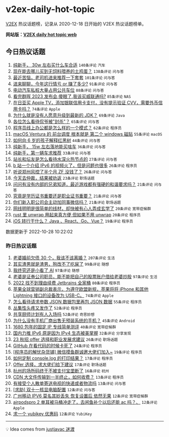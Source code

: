 # v2ex-daily-hot-topic

[V2EX](https://www.v2ex.com/) 热议话题榜，记录从 2020-12-18 日开始的 V2EX 热议话题榜单。

**网站版：[V2EX daily hot topic web](https://boojack.github.io/v2ex-daily-hot-topic-web/)**

## 今日热议话题

<!-- TODAY BEGIN -->

1. [纯新手， 30w 左右买什么车合适](https://www.v2ex.com/t/890619) `140条评论` `汽车`
1. [现在能去哪儿买到无饲料喂养的土鸡蛋？](https://www.v2ex.com/t/890560) `138条评论` `问与答`
1. [最近苦恼，老司机进来推荐一下套套](https://www.v2ex.com/t/890583) `101条评论` `问与答`
1. [进来聊聊，今年这行情亏 or 赚了多少?](https://www.v2ex.com/t/890671) `91条评论` `问与答`
1. [电动汽车私桩大量占用公共车位](https://www.v2ex.com/t/890566) `88条评论` `问与答`
1. [看完群晖 2023 发布会,傻眼了,我该买威联通吗?](https://www.v2ex.com/t/890579) `85条评论` `NAS`
1. [在日亚买 Apple TV，添加银联信用卡支付，没有提示验证 CVV，需要外币信用卡吗？](https://www.v2ex.com/t/890558) `74条评论` `Apple`
1. [为什么就是没有人愿意升级到最新的 JDK？](https://www.v2ex.com/t/890606) `69条评论` `Java`
1. [各位怎么看待侃爷被"封杀"？](https://www.v2ex.com/t/890701) `65条评论` `问与答`
1. [程序员线上办公都是怎么样的一个模式？](https://www.v2ex.com/t/890573) `62条评论` `程序员`
1. [macOS Ventura 的 前台调度 根本就是 第二个 windows 磁贴](https://www.v2ex.com/t/890577) `55条评论` `macOS`
1. [如何向 6 岁的孩子解释红黑树](https://www.v2ex.com/t/890715) `44条评论` `问与答`
1. [纯新手， 15w 左右落地能买啥车](https://www.v2ex.com/t/890720) `36条评论` `问与答`
1. [纯新手，第一辆车求推荐](https://www.v2ex.com/t/890613) `33条评论` `问与答`
1. [站长和坛友是怎么看待水深火热节点的](https://www.v2ex.com/t/890753) `27条评论` `问与答`
1. [b 站一个介绍 IPv6 的视频火了，但是问题也很多](https://www.v2ex.com/t/890731) `26条评论` `程序员`
1. [听说郑州风控了半个月 ZF 没钱了？](https://www.v2ex.com/t/890658) `26条评论` `问与答`
1. [今天去仲裁，结果被劝返](https://www.v2ex.com/t/890666) `23条评论` `职场话题`
1. [问问有没有内部的兄弟知道，最近游戏都有强硬的和谐要求吗？](https://www.v2ex.com/t/890639) `21条评论` `问与答`
1. [究竟是学历证书重要还是职业证书重要？](https://www.v2ex.com/t/890603) `21条评论` `问与答`
1. [你们新入职公司会主动加同事微信吗？](https://www.v2ex.com/t/890585) `21条评论` `职场话题`
1. [网线明明是很简单的线材，却快被有心人弄成玄学了](https://www.v2ex.com/t/890645) `20条评论` `宽带症候群`
1. [rust 里 unwrap 用起来真方便,但如果不用 unwrap](https://www.v2ex.com/t/890637) `20条评论` `程序员`
1. [iOS 转行干什么？ Java 、React、Go、Vue？](https://www.v2ex.com/t/890568) `19条评论` `程序员`

数据更新于 2022-10-28 10:22:02

<!-- TODAY END -->

### 昨日热议话题

<!-- YESTERDAY BEGIN -->

1. [老婆婚前欠债 30 个，我该不该离婚？](https://www.v2ex.com/t/890304) `207条评论` `生活`
1. [其实渣男就是渣男，狗改不了吃屎了](https://www.v2ex.com/t/890231) `99条评论` `随想`
1. [我终究还是小看了 AI](https://www.v2ex.com/t/890250) `97条评论` `随想`
1. [老婆是证券公司职员，能不能把自己的股票账户借给老婆炒股](https://www.v2ex.com/t/890244) `97条评论` `生活`
1. [2022 找不到理由续费 Jetbrains 全家桶](https://www.v2ex.com/t/890315) `80条评论` `程序员`
1. [苹果全球营销副总裁表示，为遵守欧盟新规，苹果将将 iPhone 和其他 Lightning 接口的设备改为 USB-C。](https://www.v2ex.com/t/890242) `74条评论` `Apple`
1. [怎么看待请求参数 JSON 数据包里再包 JSON 数据](https://www.v2ex.com/t/890284) `55条评论` `程序员`
1. [丛集性头疼又发作了](https://www.v2ex.com/t/890279) `52条评论` `程序员`
1. [共享厨师计划有人入场吗](https://www.v2ex.com/t/890349) `52条评论` `奇思妙想`
1. [为什么没有手机厂商出售无预装系统的手机？](https://www.v2ex.com/t/890465) `45条评论` `Android`
1. [1680 包年的固定 IP 专线简单测评](https://www.v2ex.com/t/890226) `40条评论` `宽带症候群`
1. [国内力推 IPv6 原是因为 IPv4 生态被美掌握](https://www.v2ex.com/t/890535) `32条评论` `分享发现`
1. [23 秋招 offer 选择和职业发展求建议](https://www.v2ex.com/t/890438) `26条评论` `职场话题`
1. [GitHub 在看代码的时候卡死了](https://www.v2ex.com/t/890359) `24条评论` `程序员`
1. [[程序员的解忧杂货铺] 微信摸鱼群诚邀大佬们加入~](https://www.v2ex.com/t/890409) `19条评论` `程序员`
1. [如何定制 console.log 的打印结果？](https://www.v2ex.com/t/890446) `17条评论` `程序员`
1. [Offer 选择，求大佬们给下建议](https://www.v2ex.com/t/890433) `17条评论` `职场话题`
1. [杭州的场所码终于不被支付宝垄断了](https://www.v2ex.com/t/890459) `16条评论` `杭州`
1. [CDN 大文件传输到一半终止，如何收费？](https://www.v2ex.com/t/890466) `13条评论` `程序员`
1. [有接受个人散单寄送电视的快递或者物流吗](https://www.v2ex.com/t/890275) `13条评论` `问与答`
1. [[求助] 双十一核显电脑配置](https://www.v2ex.com/t/890528) `12条评论` `问与答`
1. [广州移动 IPV6 莫名其妙丢失 恢复设置后 依然无果](https://www.v2ex.com/t/890500) `12条评论` `宽带症候群`
1. [airpodspro 2 单耳被马桶冲走了，去闲鱼补个以后还能 ac 吗？、](https://www.v2ex.com/t/890383) `12条评论` `Apple`
1. [求一个 yubikey 优惠码](https://www.v2ex.com/t/890369) `12条评论` `YubiKey`

<!-- YESTERDAY END -->

---

💡 Idea comes from [justjavac 迷渡](https://github.com/justjavac/)
